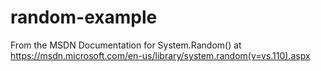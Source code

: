 # random-example

From the MSDN Documentation for System.Random() at https://msdn.microsoft.com/en-us/library/system.random(v=vs.110).aspx
